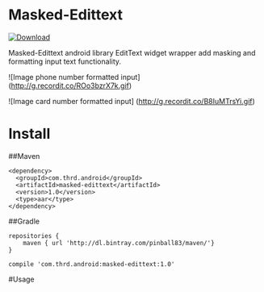 # Masked-Edittext
[ ![Download](https://api.bintray.com/packages/pinball83/maven/masked-edittext/images/download.svg) ](https://bintray.com/pinball83/maven/masked-edittext/_latestVersion)
 
 Masked-Edittext android library EditText widget wrapper add masking and formatting input text functionality.
 
 ![Image phone number formatted input]
 (http://g.recordit.co/ROo3bzrX7k.gif)
 
 ![Image card number formatted input]
  (http://g.recordit.co/B8IuMTrsYi.gif)
 
# Install

##Maven

    <dependency>
      <groupId>com.thrd.android</groupId>
      <artifactId>masked-edittext</artifactId>
      <version>1.0</version>
      <type>aar</type>
    </dependency>
##Gradle

    repositories {
        maven { url 'http://dl.bintray.com/pinball83/maven/'}
    }

    compile 'com.thrd.android:masked-edittext:1.0'
    
#Usage
    
